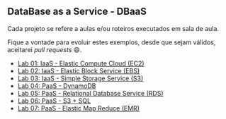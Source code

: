 ## DataBase as a Service - DBaaS

Cada projeto se refere a aulas e/ou roteiros executados em sala de aula.

Fique a vontade para evoluir estes exemplos, desde que sejam válidos, aceitarei *pull requests* 😄.


 - [Lab 01: IaaS - Elastic Compute Cloud (EC2)](https://github.com/josecastillolema/fiap/blob/master/abd/dbaas/lab01-iaas-ec2.md)
 - [Lab 02: IaaS - Elastic Block Service (EBS)](https://github.com/josecastillolema/fiap/blob/master/abd/dbaas/lab02-iaas-ebs.md)
 - [Lab 03: IaaS - Simple Storage Service (S3)](https://github.com/josecastillolema/fiap/blob/master/abd/dbaas/lab03-iaas-s3.md)
 - [Lab 04: PaaS - DynamoDB](https://github.com/josecastillolema/fiap/blob/master/abd/dbaas/lab04-paas-dynamo.md)
 - [Lab 05: PaaS - Relational Database Service (RDS)](https://github.com/josecastillolema/fiap/blob/master/abd/dbaas/lab05-paas-rds.md)
 - [Lab 06: PaaS - S3 + SQL](https://github.com/josecastillolema/fiap/blob/master/abd/dbaas/lab06-s3-sql.md)
 - [Lab 07: PaaS - Elastic Map Reduce (EMR)](https://github.com/josecastillolema/fiap/blob/master/abd/dbaas/lab07-paas-emr.md)
